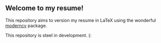 ## Welcome to my resume!
This repository aims to version my resume in LaTeX using the wonderful [moderncv](https://www.ctan.org/pkg/moderncv) package.

This repository is steel in development. (:
